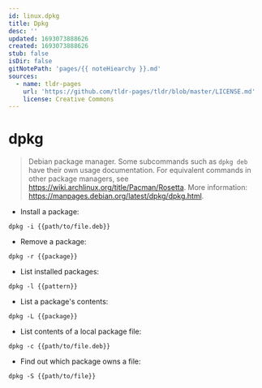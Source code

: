 ```yaml
---
id: linux.dpkg
title: Dpkg
desc: ''
updated: 1693073888626
created: 1693073888626
stub: false
isDir: false
gitNotePath: 'pages/{{ noteHiearchy }}.md'
sources:
  - name: tldr-pages
    url: 'https://github.com/tldr-pages/tldr/blob/master/LICENSE.md'
    license: Creative Commons
---
```

# dpkg

> Debian package manager.
> Some subcommands such as `dpkg deb` have their own usage documentation.
> For equivalent commands in other package managers, see <https://wiki.archlinux.org/title/Pacman/Rosetta>.
> More information: <https://manpages.debian.org/latest/dpkg/dpkg.html>.

- Install a package:

`dpkg -i {{path/to/file.deb}}`

- Remove a package:

`dpkg -r {{package}}`

- List installed packages:

`dpkg -l {{pattern}}`

- List a package's contents:

`dpkg -L {{package}}`

- List contents of a local package file:

`dpkg -c {{path/to/file.deb}}`

- Find out which package owns a file:

`dpkg -S {{path/to/file}}`

